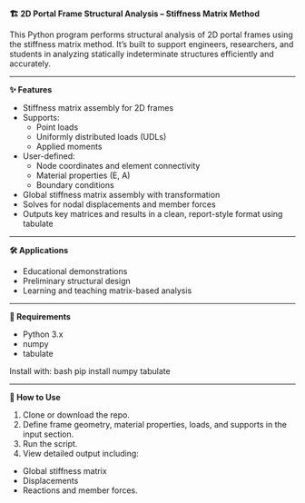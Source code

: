 **🏗 2D Portal Frame Structural Analysis – Stiffness Matrix Method**

This Python program performs structural analysis of 2D portal frames using the stiffness matrix method. It’s built to support engineers, researchers, and students in analyzing statically indeterminate structures efficiently and accurately.

---

**✨ Features**
- Stiffness matrix assembly for 2D frames
- Supports:
  - Point loads
  - Uniformly distributed loads (UDLs)
  - Applied moments
- User-defined:
  - Node coordinates and element connectivity
  - Material properties (E, A)
  - Boundary conditions
- Global stiffness matrix assembly with transformation
- Solves for nodal displacements and member forces
- Outputs key matrices and results in a clean, report-style format using tabulate

---

**🛠 Applications**
- Educational demonstrations
- Preliminary structural design
- Learning and teaching matrix-based analysis

---

**🐍 Requirements**
- Python 3.x
- numpy
- tabulate

Install with:
bash
pip install numpy tabulate


---

**📁 How to Use**
1. Clone or download the repo.
2. Define frame geometry, material properties, loads, and supports in the input section.
3. Run the script.
4. View detailed output including: 
  - Global stiffness matrix
   - Displacements
   - Reactions and member forces.
